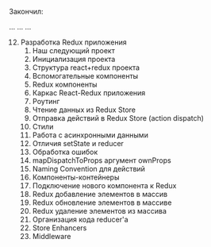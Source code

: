 Закончил:

...
...
...

12. Разработка Redux приложения
    1. Наш следующий проект
    2. Инициализация проекта
    3. Структура react+redux проекта
    4. Вспомогательные компоненты
    5. Redux компоненты
    6. Каркас React-Redux приложения
    7. Роутинг
    8. Чтение данных из Redux Store
    9. Отправка действий в Redux Store (action dispatch)
    10. Стили
    11. Работа с асинхронными данными
    12. Отличия setState и reducer
    13. Обработка ошибок
    14. mapDispatchToProps аргумент ownProps
    15. Naming Convention для действий
    16. Компоненты-контейнеры
    17. Подключение нового компонента к Redux
    18. Redux добавление элементов в массив
    19. Redux обновление элементов в массиве
    20. Redux удаление элементов из массива
    21. Организация кода reducer'а
    22. Store Enhancers
    23. Middleware